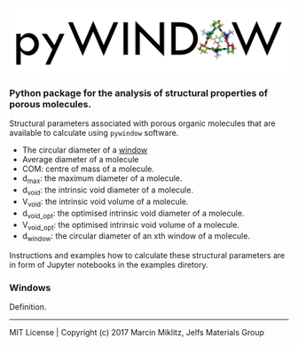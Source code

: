 ![alt tag](docs/pyWINDOW_logo.png)
### Python package for the analysis of structural properties of porous molecules.



Structural parameters associated with porous organic molecules that are available
to calculate using `pywindow` software.

* The circular diameter of a [window](#windows)
* Average diameter of a molecule
* COM: centre of mass of a molecule.
* d<sub>max</sub>: the maximum diameter of a molecule.
* d<sub>void</sub>: the intrinsic void diameter of a molecule.
* V<sub>void</sub>: the intrinsic void volume of a molecule.
* d<sub>void_opt</sub>: the optimised intrinsic void diameter of a molecule.
* V<sub>void_opt</sub>: the optimised intrinsic void volume of a molecule.
* d<sub>window</sub>: the circular diameter of an xth window of a molecule.

Instructions and examples how to calculate these structural parameters are in form of Jupyter notebooks in the examples diretory.

### Windows

Definition.

---------------------------------------------------------------
MIT License | Copyright (c) 2017 Marcin Miklitz, Jelfs Materials Group
